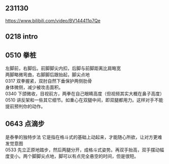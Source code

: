 ## 231130

https://www.bilibili.com/video/BV144411p7Qe

## 0218 intro

## 0510 拳桩

左脚前，右脚后。前脚脚尖内扣，后脚与前脚距离比肩略宽  
两脚略微弯曲，右脚脚后跟抬起，脚尖点地  
0317 双拳握紧，双肘自然下垂保护两侧肋骨  
身体微侧，减少被攻击面积。  
0340 下颌微收，目视前方，两拳在自己眼睛高度（但视频其实大概在鼻子高度）  
0510 讲反架和一些其它细节。如重心在双腿中间，即双腿都用力。这样对手不能提前预判你的动作。

## 0643 点滴步

是泰拳的独特步法
它是指在格斗式的基础上动起来，才能随心所欲，让对方更难发觉意图  
0533 先立正原地踏步，然后两腿分开，成格斗式姿势。再双手抬高，双手摆动幅度变小。两个脚脚尖点地，脚可以有点完全悬空的时间，但是很短。
